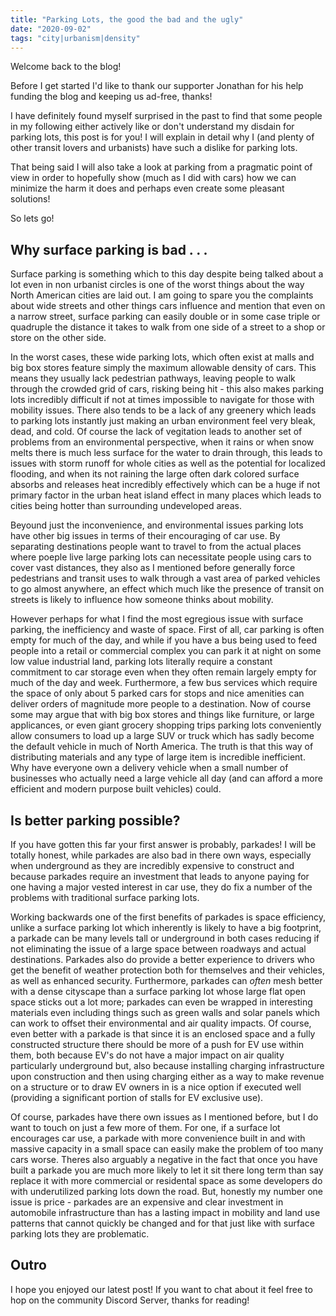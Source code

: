 ```yaml
---
title: "Parking Lots, the good the bad and the ugly"
date: "2020-09-02"
tags: "city|urbanism|density"
---
```


Welcome back to the blog! 

Before I get started I'd like to thank our supporter Jonathan for his help funding the blog and keeping us ad-free, thanks!

I have definitely found myself surprised in the past to find that some people in my following either actively like or don't understand my disdain for parking lots, this post is for you! I will explain in detail why I (and plenty of other transit lovers and urbanists) have such a dislike for parking lots.

That being said I will also take a look at parking from a pragmatic point of view in order to hopefully show (much as I did with cars) how we can minimize the harm it does and perhaps even create some pleasant solutions!

So lets go!

## Why surface parking is bad . . .

Surface parking is something which to this day despite being talked about a lot even in non urbanist circles is one of the worst things about the way North American cities are laid out. I am going to spare you the complaints about wide streets and other things cars influence and mention that even on a narrow street, surface parking can easily double or in some case triple or quadruple the distance it takes to walk from one side of a street to a shop or store on the other side.

In the worst cases, these wide parking lots, which often exist at malls and big box stores feature simply the maximum allowable density of cars. This means they usually lack pedestrian pathways, leaving people to walk through the crowded grid of cars, risking being hit - this also makes parking lots incredibly difficult if not at times impossible to navigate for those with mobility issues. There also tends to be a lack of any greenery which leads to parking lots instantly just making an urban environment feel very bleak, dead, and cold. Of course the lack of vegitation leads to another set of problems from an environmental perspective, when it rains or when snow melts there is much less surface for the water to drain through, this leads to issues with storm runoff for whole cities as well as the potential for localized flooding, and when its not raining the large often dark colored surface absorbs and releases heat incredibly effectively which can be a huge if not primary factor in the urban heat island effect in many places which leads to cities being hotter than surrounding undeveloped areas.

Beyound just the inconvenience, and environmental issues parking lots have other big issues in terms of their encouraging of car use. By separating destinations people want to travel to from the actual places where poeple live large parking lots can necessitate people using cars to cover vast distances, they also as I mentioned before generally force pedestrians and transit uses to walk through a vast area of parked vehicles to go almost anywhere, an effect which much like the presence of transit on streets is likely to influence how someone thinks about mobility.

However perhaps for what I find the most egregious issue with surface parking, the inefficiency and waste of space. First of all, car parking is often empty for much of the day, and while if you have a bus being used to feed people into a retail or commercial complex you can park it at night on some low value industrial land, parking lots literally require a constant commitment to car storage even when they often remain largely empty for much of the day and week. Furthermore, a few bus services which require the space of only about 5 parked cars for stops and nice amenities can deliver orders of magnitude more people to a destination. Now of course some may argue that with big box stores and things like furniture, or large applicances, or even giant grocery shopping trips parking lots conveniently allow consumers to load up a large SUV or truck which has sadly become the default vehicle in much of North America. The truth is that this way of distributing materials and any type of large item is incredible inefficient. Why have everyone own a delivery vehicle when a small number of businesses who actually need a large vehicle all day (and can afford a more efficient and modern purpose built vehicles) could.

## Is better parking possible?

If you have gotten this far your first answer is probably, parkades! I will be totally honest, while parkades are also bad in there own ways, especially when underground as they are incredibly expensive to construct and because parkades require an investment that leads to anyone paying for one having a major vested interest in car use, they do fix a number of the problems with traditional surface parking lots.

Working backwards one of the first benefits of parkades is space efficiency, unlike a surface parking lot which inherently is likely to have a big footprint, a parkade can be many levels tall or underground in both cases reducing if not eliminating the issue of a large space between roadways and actual destinations. Parkades also do provide a better experience to drivers who get the benefit of weather protection both for themselves and their vehicles, as well as enhanced security. Furthermore, parkades can *often* mesh better with a dense cityscape than a surface parking lot whose large flat open space sticks out a lot more; parkades can even be wrapped in interesting materials even including things such as green walls and solar panels which can work to offset their environmental and air quality impacts. Of course, even better with a parkade is that since it is an enclosed space and a fully constructed structure there should be more of a push for EV use within them, both because EV's do not have a major impact on air quality particularly underground but, also because installing charging infrastructure upon construction and then using charging either as a way to make revenue on a structure or to draw EV owners in is a nice option if executed well (providing a significant portion of stalls for EV exclusive use).

Of course, parkades have there own issues as I mentioned before, but I do want to touch on just a few more of them. For one, if a surface lot encourages car use, a parkade with more convenience built in and with massive capacity in a small space can easily make the problem of too many cars worse. Theres also arguably a negative in the fact that once you have built a parkade you are much more likely to let it sit there long term than say replace it with more commercial or residental space as some developers do with underutilized parking lots down the road. But, honestly my number one issue is price - parkades are an expensive and clear investment in automobile infrastructure than has a lasting impact in mobility and land use patterns that cannot quickly be changed and for that just like with surface parking lots they are problematic.

## Outro

I hope you enjoyed our latest post! If you want to chat about it feel free to hop on the community Discord Server, thanks for reading!
